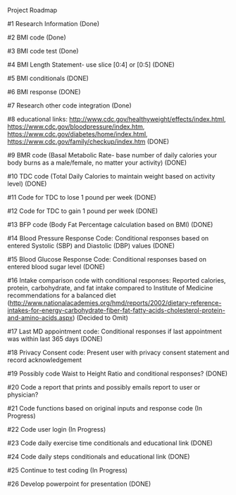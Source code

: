 Project Roadmap

#1 Research Information (Done)

#2 BMI code (Done)

#3 BMI code test (Done)

#4 BMI Length Statement- use slice [0:4] or [0:5] (DONE)

#5 BMI conditionals (DONE)

#6 BMI response (DONE)

#7 Research other code integration (Done)

#8 educational links: http://www.cdc.gov/healthyweight/effects/index.html, https://www.cdc.gov/bloodpressure/index.htm, https://www.cdc.gov/diabetes/home/index.html, https://www.cdc.gov/family/checkup/index.htm (DONE)

#9 BMR code (Basal Metabolic Rate- base number of daily calories your body burns as a male/female, no matter your activity) (DONE)

#10 TDC code (Total Daily Calories to maintain weight based on activity level) (DONE)

#11 Code for TDC to lose 1 pound per week (DONE)

#12 Code for TDC to gain 1 pound per week (DONE)

#13 BFP code (Body Fat Percentage calculation based on BMI) (DONE)

#14 Blood Pressure Response Code: Conditional responses based on entered Systolic (SBP) and Diastolic (DBP) values (DONE)

#15 Blood Glucose Response Code: Conditional responses based on entered blood sugar level (DONE)

#16 Intake comparison code with conditional responses: Reported calories, protein, carbohydrate, and fat intake compared to Institute of Medicine recommendations for a balanced diet (http://www.nationalacademies.org/hmd/reports/2002/dietary-reference-intakes-for-energy-carbohydrate-fiber-fat-fatty-acids-cholesterol-protein-and-amino-acids.aspx) (Decided to Omit)

#17 Last MD appointment code: Conditional responses if last appointment was within last 365 days (DONE)

#18 Privacy Consent code: Present user with privacy consent statement and record acknowledgement

#19 Possibly code Waist to Height Ratio and conditional responses? (DONE)

#20 Code a report that prints and possibly emails report to user or physician?

#21 Code functions based on original inputs and response code (In Progress)

#22 Code user login (In Progress)

#23 Code daily exercise time conditionals and educational link (DONE)

#24 Code daily steps conditionals and educational link (DONE)

#25 Continue to test coding (In Progress)

#26 Develop powerpoint for presentation (DONE)

